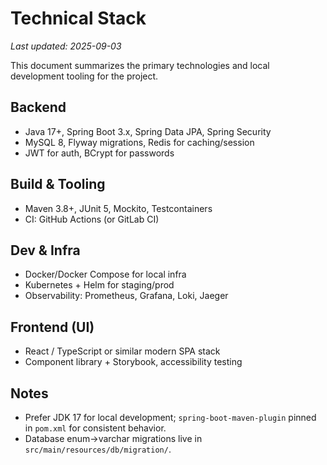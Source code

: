 # Technical Stack

_Last updated: 2025-09-03_

This document summarizes the primary technologies and local development tooling for the project.

## Backend
- Java 17+, Spring Boot 3.x, Spring Data JPA, Spring Security
- MySQL 8, Flyway migrations, Redis for caching/session
- JWT for auth, BCrypt for passwords

## Build & Tooling
- Maven 3.8+, JUnit 5, Mockito, Testcontainers
- CI: GitHub Actions (or GitLab CI)

## Dev & Infra
- Docker/Docker Compose for local infra
- Kubernetes + Helm for staging/prod
- Observability: Prometheus, Grafana, Loki, Jaeger

## Frontend (UI)
- React / TypeScript or similar modern SPA stack
- Component library + Storybook, accessibility testing

## Notes
- Prefer JDK 17 for local development; `spring-boot-maven-plugin` pinned in `pom.xml` for consistent behavior.
- Database enum→varchar migrations live in `src/main/resources/db/migration/`.

